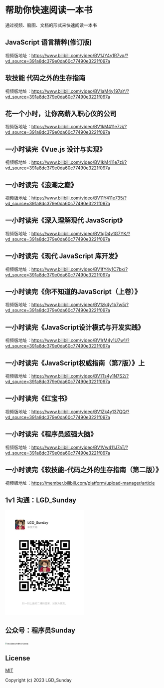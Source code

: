 # 帮助你快速阅读一本书

通过视频、脑图、文档的形式来快速阅读一本书



## JavaScript 语言精粹(修订版)

视频版地址：https://www.bilibili.com/video/BV1JY4y1R7vq/?vd_source=391a8dc379e0da60c77490e3221f097a 



## 软技能 代码之外的生存指南

视频版地址：https://www.bilibili.com/video/BV1aM4y197aY/?vd_source=391a8dc379e0da60c77490e3221f097a



## 花一个小时，让你高薪入职心仪的公司

视频版地址：https://www.bilibili.com/video/BV1kM411e7zi/?vd_source=391a8dc379e0da60c77490e3221f097a



## 一小时读完《Vue.js 设计与实现》

视频版地址：https://www.bilibili.com/video/BV1kM411e7zi/?vd_source=391a8dc379e0da60c77490e3221f097a



## 一小时读完《浪潮之巅》

视频版地址：https://www.bilibili.com/video/BV11Y411e735/?vd_source=391a8dc379e0da60c77490e3221f097a



## 一小时读完《深入理解现代 JavaScript》

视频版地址：https://www.bilibili.com/video/BV1qD4y1G7YK/?vd_source=391a8dc379e0da60c77490e3221f097a



## 一小时读完《现代 JavaScript 库开发》

视频版地址：https://www.bilibili.com/video/BV1fY4y1C7bx/?vd_source=391a8dc379e0da60c77490e3221f097a



## 一小时读完《你不知道的JavaScript（上卷）》

视频版地址：https://www.bilibili.com/video/BV1zk4y1b7w5/?vd_source=391a8dc379e0da60c77490e3221f097a



## 一小时读完《JavaScript设计模式与开发实践》

视频版地址：https://www.bilibili.com/video/BV1rM4y1U7w1/?vd_source=391a8dc379e0da60c77490e3221f097a



## 一小时读完《JavaScript权威指南（第7版）》上

视频版地址：https://www.bilibili.com/video/BV1Ts4y1N7S2/?vd_source=391a8dc379e0da60c77490e3221f097a



## 一小时读完《红宝书》

视频版地址：https://www.bilibili.com/video/BV1Zk4y137QQ/?vd_source=391a8dc379e0da60c77490e3221f097a



## 一小时读完《程序员超强大脑》

视频版地址：https://www.bilibili.com/video/BV1Vw411J7aT/?vd_source=391a8dc379e0da60c77490e3221f097a



## 一小时读完《软技能-代码之外的生存指南（第二版）》

视频版地址：https://member.bilibili.com/platform/upload-manager/article



## 1v1 沟通：LGD_Sunday

<img src="README.assets/6731692671928_.pic.jpg" alt="6731692671928_.pic" style="zoom: 33%;" />



## 公众号：程序员Sunday

<img src="README.assets/%E6%89%AB%E7%A0%81_%E6%90%9C%E7%B4%A2%E8%81%94%E5%90%88%E4%BC%A0%E6%92%AD%E6%A0%B7%E5%BC%8F-%E6%A0%87%E5%87%86%E8%89%B2%E7%89%88.png" alt="扫码_搜索联合传播样式-标准色版" style="zoom:33%;" />

## License

[MIT](https://opensource.org/licenses/MIT)

Copyright (c) 2023 LGD_Sunday